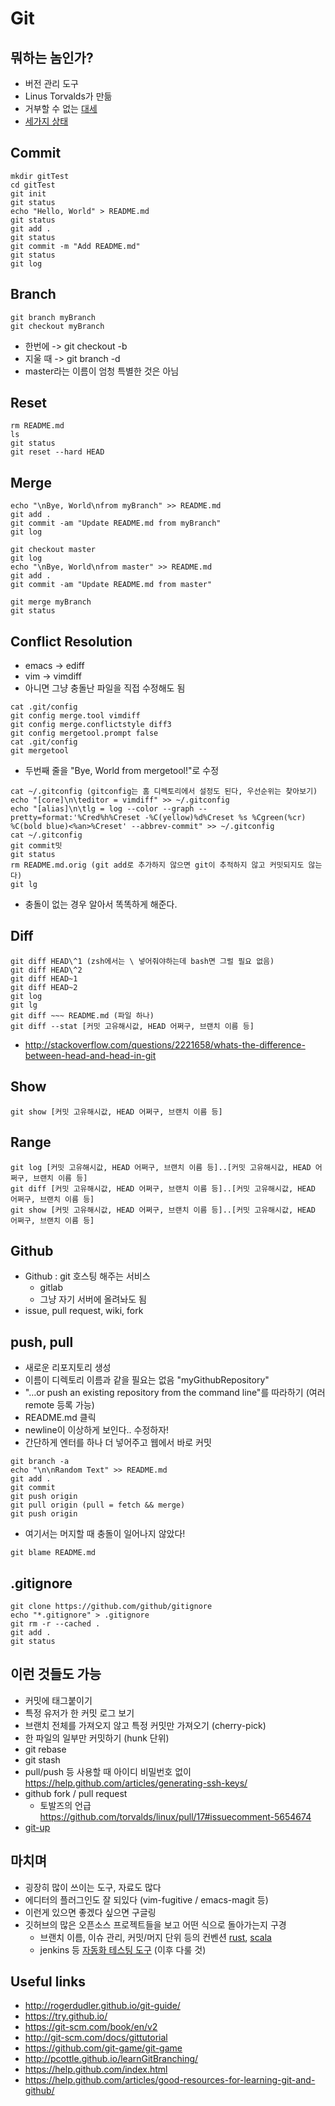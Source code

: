 # Git #
## 뭐하는 놈인가? ##
- 버전 관리 도구
- Linus Torvalds가 만듦
- 거부할 수 없는 [대세](https://www.google.com/trends/explore#q=%2Fm%2F012ct9%2C%20%2Fm%2F05vqwg%2C%20%2Fm%2F08441_&cmpt=q&tz=Etc%2FGMT-9)
- [세가지 상태](https://git-scm.com/book/en/v2/Getting-Started-Git-Basics#The-Three-States)

## Commit ##
~~~
mkdir gitTest
cd gitTest
git init
git status
echo "Hello, World" > README.md
git status
git add .
git status
git commit -m "Add README.md"
git status
git log  
~~~

## Branch ##
~~~
git branch myBranch
git checkout myBranch 
~~~
- 한번에 -> git checkout -b
- 지울 때 -> git branch -d
- master라는 이름이 엄청 특별한 것은 아님

## Reset ##
~~~
rm README.md
ls
git status
git reset --hard HEAD
~~~

## Merge ##
~~~
echo "\nBye, World\nfrom myBranch" >> README.md
git add .
git commit -am "Update README.md from myBranch"
git log

git checkout master
git log
echo "\nBye, World\nfrom master" >> README.md
git add .
git commit -am "Update README.md from master"

git merge myBranch
git status
~~~

## Conflict Resolution ##
- emacs -> ediff
- vim -> vimdiff
- 아니면 그냥 충돌난 파일을 직접 수정해도 됨

~~~
cat .git/config
git config merge.tool vimdiff
git config merge.conflictstyle diff3
git config mergetool.prompt false
cat .git/config
git mergetool
~~~
- 두번째 줄을 "Bye, World from mergetool!"로 수정
~~~
cat ~/.gitconfig (gitconfig는 홈 디렉토리에서 설정도 된다, 우선순위는 찾아보기)
echo "[core]\n\teditor = vimdiff" >> ~/.gitconfig
echo "[alias]\n\tlg = log --color --graph --pretty=format:'%Cred%h%Creset -%C(yellow)%d%Creset %s %Cgreen(%cr) %C(bold blue)<%an>%Creset' --abbrev-commit" >> ~/.gitconfig
cat ~/.gitconfig
git commit밋
git status
rm README.md.orig (git add로 추가하지 않으면 git이 추적하지 않고 커밋되지도 않는다)
git lg
~~~
- 충돌이 없는 경우 알아서 똑똑하게 해준다.

## Diff ##
~~~
git diff HEAD\^1 (zsh에서는 \ 넣어줘야하는데 bash면 그럴 필요 없음)
git diff HEAD\^2 
git diff HEAD~1
git diff HEAD~2
git log 
git lg
git diff ~~~ README.md (파일 하나)
git diff --stat [커밋 고유해시값, HEAD 어쩌구, 브랜치 이름 등]
~~~
- http://stackoverflow.com/questions/2221658/whats-the-difference-between-head-and-head-in-git

## Show ##
~~~
git show [커밋 고유해시값, HEAD 어쩌구, 브랜치 이름 등]
~~~

## Range ##
~~~
git log [커밋 고유해시값, HEAD 어쩌구, 브랜치 이름 등]..[커밋 고유해시값, HEAD 어쩌구, 브랜치 이름 등]
git diff [커밋 고유해시값, HEAD 어쩌구, 브랜치 이름 등]..[커밋 고유해시값, HEAD 어쩌구, 브랜치 이름 등]
git show [커밋 고유해시값, HEAD 어쩌구, 브랜치 이름 등]..[커밋 고유해시값, HEAD 어쩌구, 브랜치 이름 등]
~~~

## Github ##
- Github : git 호스팅 해주는 서비스
  - gitlab
  - 그냥 자기 서버에 올려놔도 됨
- issue, pull request, wiki, fork

## push, pull ##
- 새로운 리포지토리 생성
- 이름이 디렉토리 이름과 같을 필요는 없음 "myGithubRepository"
- "…or push an existing repository from the command line"를 따라하기 (여러 remote 등록 가능)
- README.md 클릭
- newline이 이상하게 보인다.. 수정하자!
- 간단하게 엔터를 하나 더 넣어주고 웹에서 바로 커밋
~~~
git branch -a
echo "\n\nRandom Text" >> README.md 
git add . 
git commit
git push origin
git pull origin (pull = fetch && merge)
git push origin
~~~
- 여기서는 머지할 때 충돌이 일어나지 않았다!
~~~
git blame README.md
~~~

## .gitignore ##
~~~
git clone https://github.com/github/gitignore
echo "*.gitignore" > .gitignore
git rm -r --cached .
git add .
git status
~~~

## 이런 것들도 가능 ##
- 커밋에 태그붙이기
- 특정 유저가 한 커밋 로그 보기
- 브랜치 전체를 가져오지 않고 특정 커밋만 가져오기 (cherry-pick)
- 한 파일의 일부만 커밋하기 (hunk 단위)
- git rebase
- git stash
- pull/push 등 사용할 때 아이디 비밀번호 없이 https://help.github.com/articles/generating-ssh-keys/
- github fork / pull request
  - 토발즈의 언급 https://github.com/torvalds/linux/pull/17#issuecomment-5654674
- [git-up](https://github.com/aanand/git-up)

## 마치며 ##
- 굉장히 많이 쓰이는 도구, 자료도 많다
- 에디터의 플러그인도 잘 되있다 (vim-fugitive / emacs-magit 등)
- 이런게 있으면 좋겠다 싶으면 구글링
- 깃허브의 많은 오픈소스 프로젝트들을 보고 어떤 식으로 돌아가는지 구경
  - 브랜치 이름, 이슈 관리, 커밋/머지 단위 등의 컨벤션 [rust](https://github.com/rust-lang/rust/blob/master/CONTRIBUTING.md), [scala](https://github.com/scala/scala/blob/2.11.x/CONTRIBUTING.md)
  - jenkins 등 [자동화 테스팅 도구](https://github.com/rust-lang/rust/pulls) (이후 다룰 것)
  
## Useful links ##
- http://rogerdudler.github.io/git-guide/
- https://try.github.io/
- https://git-scm.com/book/en/v2
- http://git-scm.com/docs/gittutorial
- https://github.com/git-game/git-game
- http://pcottle.github.io/learnGitBranching/
- https://help.github.com/index.html
- https://help.github.com/articles/good-resources-for-learning-git-and-github/

